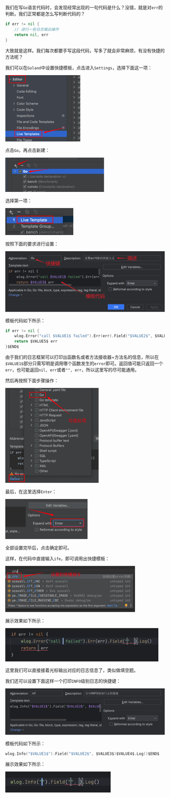 我们在写`Go`语言代码时，会发现经常出现的一句代码是什么？没错，就是对`err`的判断。我们正常都是怎么写判断代码的？

```go
if err != nil {
	// 进行一些日志输出操作
	return nil, err
}
```

大致就是这样。我们每次都要手写这段代码，写多了就会非常麻烦，有没有快捷的方法呢？

我们可以在`Goland`中设置快捷模板，点击进入`Settings`，选择下面这一项：

<img src="image/image-20240315200012094.png" alt="image-20240315200012094" style="zoom: 40%;" />

点击`Go`，再点击新建：

<img src="image/image-20240315200113911.png" alt="image-20240315200113911" style="zoom:40%;" />

选择第一项：

<img src="image/image-20240315200138499.png" alt="image-20240315200138499" style="zoom: 50%;" />

按照下面的要求进行设置：

<img src="image/image-20250313144513397.png" alt="image-20250313144513397" style="zoom:50%;" />

模板代码如下所示：

```go
if err != nil {
    wlog.Error("call $VALUE1$ failed").Err(err).Field("$VALUE2$", $VALUE3$)$VALUE4$.Log()
	return $VALUE5$ err
}$END$
```

由于我们的日志框架可以打印出函数名或者方法接收器+方法名的信息，所以在`$VALUE1$`部分只需写明是调用哪个函数发生的`error`即可。返回值可能只返回一个`err`，也可能返回`nil, err`或者`"", err`，所以这里写的尽可能通用。

然后再按照下面步骤操作：

<img src="image/image-20240315200605305.png" alt="image-20240315200605305" style="zoom: 40%;" />

最后，在这里选择`Enter`：

<img src="image/image-20240315200706079.png" alt="image-20240315200706079" style="zoom:40%;" />

全部设置完毕后，点击确定即可。

这样，在代码中直接输入`ife`，即可调用出快捷模板：

<img src="image/image-20240315200859722.png" alt="image-20240315200859722" style="zoom:40%;" />

展示效果如下所示：

<img src="image/image-20250317103121121.png" alt="image-20250317103121121" style="zoom:60%;" />

这里我们可以直接接着光标输出对应的日志信息了，类似做填空题。

我们还可以设置下面这样一个打印`INFO`级别日志的快捷键：

<img src="image/image-20250317103224184.png" alt="image-20250317103224184" style="zoom:60%;" />

模板代码如下所示：

```go
wlog.Info("$VALUE1$").Field("$VALUE2$", $VALUE3$)$VALUE4$.Log()$END$
```

展示效果如下所示：

<img src="image/image-20250317103308985.png" alt="image-20250317103308985" style="zoom:70%;" />